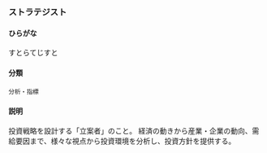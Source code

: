 <div style="display:none;">

## [あ行](securities-terms?id=あ行)
## [か行](securities-terms?id=か行)
## [さ行](securities-terms?id=さ行)

</div>

### ストラテジスト

#### ひらがな

すとらてじすと

#### 分類

`分析・指標`

#### 説明

投資戦略を設計する「立案者」のこと。経済の動きから産業・企業の動向、需給要因まで、様々な視点から投資環境を分析し、投資方針を提供する。 


<div style="display:none;">

## [た行](securities-terms?id=た行)
## [な行](securities-terms?id=な行)
## [は行](securities-terms?id=は行)
## [ま行](securities-terms?id=ま行)
## [や行](securities-terms?id=や行)
## [ら行](securities-terms?id=ら行)
## [わ行](securities-terms?id=わ行)
## [英数字・記号](securities-terms?id=英数字・記号)

</div>

